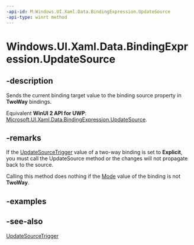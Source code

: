 ```yaml
---
-api-id: M:Windows.UI.Xaml.Data.BindingExpression.UpdateSource
-api-type: winrt method
---
```


<!-- Method syntax
public void UpdateSource()
-->

# Windows.UI.Xaml.Data.BindingExpression.UpdateSource

## -description
Sends the current binding target value to the binding source property in **TwoWay** bindings.

Equivalent **WinUI 2 API for UWP**: [Microsoft.UI.Xaml.Data.BindingExpression.UpdateSource](/windows/winui/api/microsoft.ui.xaml.data.bindingexpression.updatesource).

## -remarks
If the [UpdateSourceTrigger](binding_updatesourcetrigger.md) value of a two-way binding is set to **Explicit**, you must call the UpdateSource method or the changes will not propagate back to the source.

Calling this method does nothing if the [Mode](binding_mode.md) value of the binding is not **TwoWay**.

## -examples

## -see-also
[UpdateSourceTrigger](binding_updatesourcetrigger.md)
